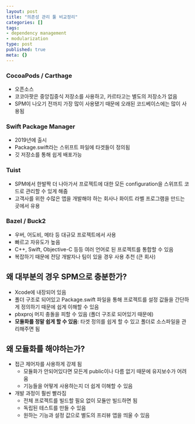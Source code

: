 ```yaml
---
layout: post
title: "의존성 관리 툴 비교정리"
categories: []
tags:
- dependency management
- modularization
type: post
published: true
meta: {}
---
```


### CocoaPods / Carthage

- 오픈소스
- 코코아팟은 중앙집중식 저장소를 사용하고, 카르타고는 별도의 저장소가 없음
- SPM이 나오기 전까지 가장 많이 사용됐기 때문에 오래된 코드베이스에는 많이 사용됨

### Swift Package Manager

- 2019년에 출시
- Package.swift라는 스위프트 파일에 타겟들이 정의됨
- 깃 저장소를 통해 쉽게 배포가능

### Tuist

- SPM에서 한발짝 더 나아가서 프로젝트에 대한 모든 configuration을 스위프트 코드로 관리할 수 있게 해줌
- 고객사를 위한 수많은 앱을 개발해야 하는 회사나 화이트 라벨 프로그램을 만드는 곳에서 유용

### Bazel / Buck2

- 우버, 어도비, 메타 등 대규모 프로젝트에서 사용
- 빠르고 자유도가 높음
- C++, Swift, Objective-C 등등 여러 언어로 된 프로젝트를 통합할 수 있음
- 복잡하기 때문에 전담 개발자나 팀이 있을 경우 사용 추천 (큰 회사)

## 왜 대부분의 경우 SPM으로 충분한가?

- Xcode에 내장되어 있음
- 폴더 구조로 되어있고 Package.swift 파일을 통해 프로젝트를 설정 값들을 간단하게 정의하기 때문에 쉽게 이해할 수 있음
- pbxproj 머지 충돌을 피할 수 있음 (폴더 구조로 되어있기 때문에)
- **모듈화를 정말 쉽게 할 수 있음**: 타겟 정의를 쉽게 할 수 있고 폴더로 소스파일을 관리해주면 됨

## 왜 모듈화를 해야하는가?

- 접근 제어자를 사용하게 강제 됨
    - 모듈화가 안되어있다면 모든게 public이나 다름 없기 때문에 유지보수가 어려움
    - 기능들을 어떻게 사용하는지 더 쉽게 이해할 수 있음
- 개발 과정이 훨씬 빨라짐
    - 전체 프로젝트를 빌드할 필요 없이 모듈만 빌드하면 됨
    - 독립된 테스트를 만들 수 있음
    - 원하는 기능과 설정 값으로 별도의 프리뷰 앱을 띄울 수 있음
